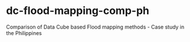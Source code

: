 # dc-flood-mapping-comp-ph
Comparison of Data Cube based Flood mapping methods - Case study in the Philippines
